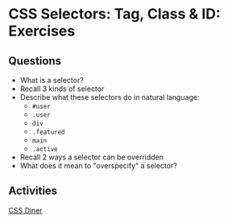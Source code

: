 # CSS Selectors: Tag, Class & ID: Exercises

## Questions

* What is a selector?
* Recall 3 kinds of selector
* Describe what these selectors do in natural language:
  * `#user`
  * `.user`
  * `div`
  * `.featured`
  * `main`
  * `.active`
* Recall 2 ways a selector can be overridden
* What does it mean to "overspecify" a selector?

## Activities

[CSS Diner](https://flukeout.github.io/)
